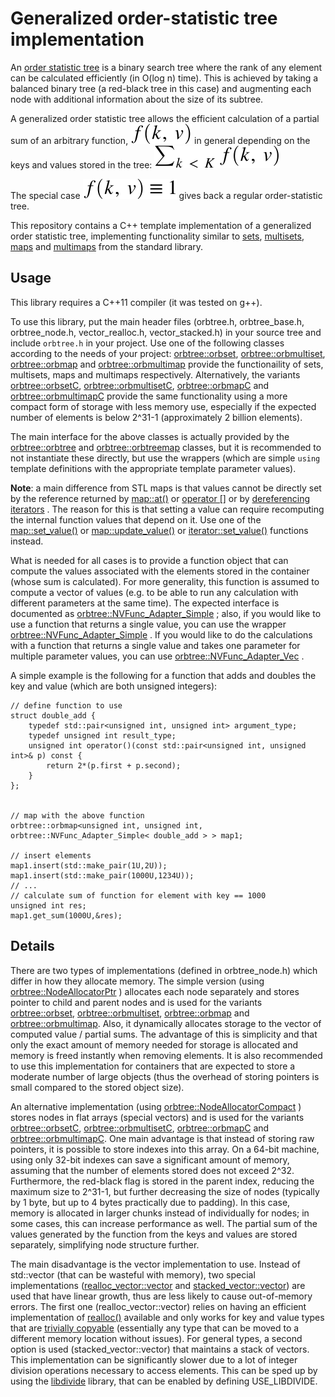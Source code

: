 # Generalized order-statistic tree implementation

An [order statistic tree](https://en.wikipedia.org/wiki/Order_statistic_tree) is a binary search tree where the rank of any element can be calculated efficiently (in O(log n) time). This is achieved by taking a balanced binary tree (a red-black tree in this case) and augmenting each node with additional information about the size of its subtree.

A generalized order statistic tree allows the efficient calculation of a partial sum of an arbitrary function, ![f(k,v)](img/fkv.svg) in general depending on the keys and values stored in the tree:
![\sum_{k < K} f(k,v)](img/partialsum.svg)

The special case ![f(k,v) \equiv 1](img/fkv1.svg) gives back a regular order-statistic tree.

This repository contains a C++ template implementation of a generalized order statistic tree, implementing functionality similar to [sets](https://en.cppreference.com/w/cpp/container/set), [multisets](https://en.cppreference.com/w/cpp/container/multiset), [maps](https://en.cppreference.com/w/cpp/container/map) and [multimaps](https://en.cppreference.com/w/cpp/container/multimap) from the standard library.


## Usage

This library requires a C++11 compiler (it was tested on g++).

To use this library, put the main header files (orbtree.h, orbtree_base.h, orbtree_node.h, vector_realloc.h, vector_stacked.h) in your source tree and include ``orbtree.h`` in your project. Use one of the following classes according to the needs of your project:
[orbtree::orbset](docs/classorbtree_1_1orbset.html),
[orbtree::orbmultiset](docs/classorbtree_1_1orbmultiset.html),
[orbtree::orbmap](docs/classorbtree_1_1orbmap.html) and
[orbtree::orbmultimap](docs/classorbtree_1_1orbmultimap.html)
provide the functionaility of sets, multisets, maps and multimaps respectively. Alternatively, the variants 
[orbtree::orbsetC](docs/classorbtree_1_1orbsetC.html),
[orbtree::orbmultisetC](docs/classorbtree_1_1orbmultisetC.html),
[orbtree::orbmapC](docs/classorbtree_1_1orbmapC.html) and
[orbtree::orbmultimapC](docs/classorbtree_1_1orbmultimapC.html)
provide the same functionality using a more compact form of storage with less memory use, especially if the expected number of elements is below 2^31-1 (approximately 2 billion elements).

The main interface for the above classes is actually provided by the
[orbtree::orbtree](docs/classorbtree_1_1orbtree.html) and
[orbtree::orbtreemap](docs/classorbtree_1_1orbtreemap.html)
classes, but it is recommended to not instantiate these directly, but use the wrappers (which are simple ``using`` template definitions with the appropriate template parameter values).

**Note**: a main difference from STL maps is that values cannot be directly set by the reference returned by
[map::at()](docs/classorbtree_1_1orbtreemap.html#a66123a9c46f754394dd7cea454c470fe)
or
[operator \[\]](docs/classorbtree_1_1orbtreemap.html#a36010840bfc431a36bb5ef6c9881d314)
or by
[dereferencing iterators](docs/structorbtree_1_1orbtree_1_1iterator__base.html#a3a4fafd27b6a15b8526f2fbeb6c9b6f8)
. The reason for this is that setting a value can require recomputing the internal function values that depend on it. Use one of the
[map::set_value()](docs/classorbtree_1_1orbtreemap.html#aca93218a61534544c32a404f43d02263)
or
[map::update_value()](docs/classorbtree_1_1orbtreemap.html#a17e509af03af8ec20b5733abbc727225)
or
[iterator::set_value()](docs/structorbtree_1_1orbtree_1_1iterator__base.html#a9b2d76ff520060a376d75c6afdc0cbc8)
functions instead.

What is needed for all cases is to provide a function object that can compute the values associated with the elements stored in the container (whose sum is calculated). For more generality, this function is assumed to compute a vector of values (e.g. to be able to run any calculation with different parameters at the same time). The expected interface is documented as
[orbtree::NVFunc_Adapter_Simple](docs/structorbtree_1_1NVFunc__Adapter__Simple.html)
; also, if you would like to use a function that returns a single value, you can use the wrapper
[orbtree::NVFunc_Adapter_Simple](docs/structorbtree_1_1NVFunc__Adapter__Simple.html)
. If you would like to do the calculations with a function that returns a single value and takes one parameter for multiple parameter values, you can use 
[orbtree::NVFunc_Adapter_Vec](docs/structorbtree_1_1NVFunc__Adapter__Vec.html)
.

A simple example is the following for a function that adds and doubles the key and value (which are both unsigned integers):

```
// define function to use
struct double_add {
    typedef std::pair<unsigned int, unsigned int> argument_type;
    typedef unsigned int result_type;
    unsigned int operator()(const std::pair<unsigned int, unsigned int>& p) const {
        return 2*(p.first + p.second);
    }
};


// map with the above function
orbtree::orbmap<unsigned int, unsigned int, orbtree::NVFunc_Adapter_Simple< double_add > > map1;

// insert elements
map1.insert(std::make_pair(1U,2U));
map1.insert(std::make_pair(1000U,1234U));
// ...
// calculate sum of function for element with key == 1000
unsigned int res;
map1.get_sum(1000U,&res);
```

## Details

There are two types of implementations (defined in orbtree_node.h) which differ in how they allocate memory. The simple version (using 
[orbtree::NodeAllocatorPtr](docs/classorbtree_1_1NodeAllocatorPtr.html)
) allocates each node separately and stores pointer to child and parent nodes and is used for the variants
[orbtree::orbset](docs/classorbtree_1_1orbset.html),
[orbtree::orbmultiset](docs/classorbtree_1_1orbmultiset.html),
[orbtree::orbmap](docs/classorbtree_1_1orbmap.html) and
[orbtree::orbmultimap](docs/classorbtree_1_1orbmultimap.html).
Also, it dynamically allocates storage to the vector of computed value / partial sums. The advantage of this is simplicity and that only the exact amount of memory needed for storage is allocated and memory is freed instantly when removing elements. It is also recommended to use this implementation for containers that are expected to store a moderate number of large objects (thus the overhead of storing pointers is small compared to the stored object size).

An alternative implementation (using
[orbtree::NodeAllocatorCompact](docs/classorbtree_1_1NodeAllocatorCompact.html)
) stores nodes in flat arrays (special vectors) and is used for the variants
[orbtree::orbsetC](docs/classorbtree_1_1orbsetC.html),
[orbtree::orbmultisetC](docs/classorbtree_1_1orbmultisetC.html),
[orbtree::orbmapC](docs/classorbtree_1_1orbmapC.html) and
[orbtree::orbmultimapC](docs/classorbtree_1_1orbmultimapC.html).
One main advantage is that instead of storing raw pointers, it is possible to store indexes into this array. On a 64-bit machine, using only 32-bit indexes can save a significant amount of memory, assuming that the number of elements stored does not exceed 2^32. Furthermore, the red-black flag is stored in the parent index, reducing the maximum size to 2^31-1, but further decreasing the size of nodes (typically by 1 byte, but up to 4 bytes practically due to padding). In this case, memory is allocated in larger chunks instead of individually for nodes; in some cases, this can increase performance as well. The partial sum of the values generated by the function from the keys and values are stored separately, simplifying node structure further.

The main disadvantage is the vector implementation to use. Instead of std::vector (that can be wasteful with memory), two special implementations ([realloc_vector::vector](docs/classrealloc__vector_1_1vector.html) and [stacked_vector::vector](docs/classstacked__vector_1_1vector.html)) are used that have linear growth, thus are less likely to cause out-of-memory errors. The first one (realloc_vector::vector) relies on having an efficient implementation of [realloc()](https://en.cppreference.com/w/c/memory/realloc) available and only works for key and value types that are [trivially copyable](https://en.cppreference.com/w/cpp/named_req/TriviallyCopyable) (essentially any type that can be moved to a different memory location without issues). For general types, a second option is used (stacked_vector::vector) that maintains a stack of vectors. This implementation can be significantly slower due to a lot of integer division operations necessary to access elements. This can be sped up by using the [libdivide](https://github.com/ridiculousfish/libdivide) library, that can be enabled by defining USE_LIBDIVIDE.






